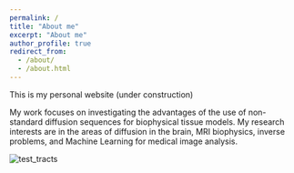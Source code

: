 ```yaml
---
permalink: /
title: "About me"
excerpt: "About me"
author_profile: true
redirect_from: 
  - /about/
  - /about.html
---
```


This is my personal website (under construction)


My work focuses on investigating the advantages of the use of non-standard diffusion sequences for biophysical tissue models. My research interests are in the areas of diffusion in the brain, MRI biophysics, inverse problems, and Machine Learning for medical image analysis.


![test_tracts](https://user-images.githubusercontent.com/54751227/152266921-aa6d7939-dbf6-43ef-be13-7895d52f7764.JPG)

